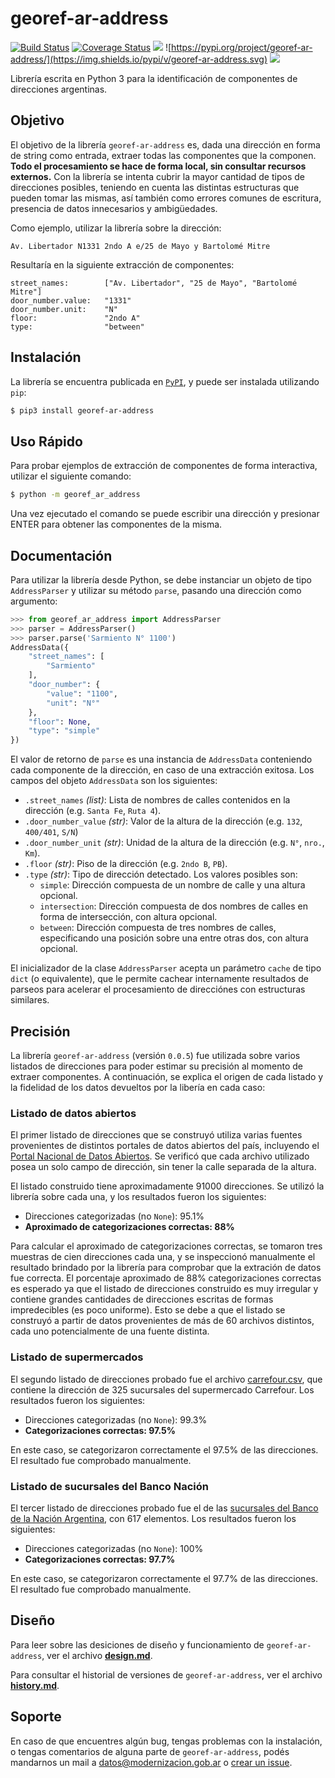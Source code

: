 # georef-ar-address
[![Build Status](https://travis-ci.org/datosgobar/georef-ar-address.svg?branch=master)](https://travis-ci.org/datosgobar/georef-ar-address)
[![Coverage Status](https://coveralls.io/repos/github/datosgobar/georef-ar-address/badge.svg?branch=master)](https://coveralls.io/github/datosgobar/georef-ar-address?branch=master)
![](https://img.shields.io/github/license/datosgobar/georef-ar-address.svg)
![https://pypi.org/project/georef-ar-address/](https://img.shields.io/pypi/v/georef-ar-address.svg)
![](https://img.shields.io/badge/python-3-blue.svg)

Librería escrita en Python 3 para la identificación de componentes de direcciones argentinas.

## Objetivo

El objetivo de la librería `georef-ar-address` es, dada una dirección en forma de string como entrada, extraer todas las componentes que la componen. **Todo el procesamiento se hace de forma local, sin consultar recursos externos.** Con la librería se intenta cubrir la mayor cantidad de tipos de direcciones posibles, teniendo en cuenta las distintas estructuras que pueden tomar las mismas, así también como errores comunes de escritura, presencia de datos innecesarios y ambigüedades.

Como ejemplo, utilizar la librería sobre la dirección:

`Av. Libertador N1331 2ndo A e/25 de Mayo y Bartolomé Mitre`

Resultaría en la siguiente extracción de componentes:
```
street_names:        ["Av. Libertador", "25 de Mayo", "Bartolomé Mitre"]
door_number.value:   "1331"
door_number.unit:    "N"
floor:               "2ndo A"
type:                "between"
```

## Instalación

La librería se encuentra publicada en [`PyPI`](https://pypi.org/project/georef-ar-address/), y puede ser instalada utilizando `pip`:

```bash
$ pip3 install georef-ar-address
```

## Uso Rápido

Para probar ejemplos de extracción de componentes de forma interactiva, utilizar el siguiente comando:
```bash
$ python -m georef_ar_address
```

Una vez ejecutado el comando se puede escribir una dirección y presionar ENTER para obtener las componentes de la misma.

## Documentación

Para utilizar la librería desde Python, se debe instanciar un objeto de tipo `AddressParser` y utilizar su método `parse`, pasando una dirección como argumento:

```python
>>> from georef_ar_address import AddressParser
>>> parser = AddressParser()
>>> parser.parse('Sarmiento N° 1100')
AddressData({
    "street_names": [
        "Sarmiento"
    ],
    "door_number": {
        "value": "1100",
        "unit": "N°"
    },
    "floor": None,
    "type": "simple"
})
```

El valor de retorno de `parse` es una instancia de `AddressData` conteniendo cada componente de la dirección, en caso de una extracción exitosa. Los campos del objeto `AddressData` son los siguientes:

- `.street_names` *(list)*: Lista de nombres de calles contenidos en la dirección (e.g. `Santa Fe`, `Ruta 4`).
- `.door_number_value` *(str)*: Valor de la altura de la dirección (e.g. `132`, `400/401`, `S/N`)
- `.door_number_unit` *(str)*: Unidad de la altura de la dirección (e.g. `N°`, `nro.`, `Km`).
- `.floor` *(str)*: Piso de la dirección (e.g. `2ndo B`, `PB`).
- `.type` *(str)*: Tipo de dirección detectado. Los valores posibles son:
  - `simple`: Dirección compuesta de un nombre de calle y una altura opcional.
  - `intersection`: Dirección compuesta de dos nombres de calles en forma de intersección, con altura opcional.
  - `between`: Dirección compuesta de tres nombres de calles, especificando una posición sobre una entre otras dos, con altura opcional.

El inicializador de la clase `AddressParser` acepta un parámetro `cache` de tipo `dict` (o equivalente), que le permite cachear internamente resultados de parseos para acelerar el procesamiento de direcciónes con estructuras similares.

## Precisión

La librería `georef-ar-address` (versión `0.0.5`) fue utilizada sobre varios listados de direcciones para poder estimar su precisión al momento de extraer componentes. A continuación, se explica el origen de cada listado y la fidelidad de los datos devueltos por la libería en cada caso:

### Listado de datos abiertos

El primer listado de direcciones que se construyó utiliza varias fuentes provenientes de distintos portales de datos abiertos del país, incluyendo el [Portal Nacional de Datos Abiertos](https://datos.gob.ar/). Se verificó que cada archivo utilizado posea un solo campo de dirección, sin tener la calle separada de la altura.

El listado construido tiene aproximadamente 91000 direcciones. Se utilizó la librería sobre cada una, y los resultados fueron los siguientes:

 - Direcciones categorizadas (no `None`): 95.1%
 - **Aproximado de categorizaciones correctas: 88%**

Para calcular el aproximado de categorizaciones correctas, se tomaron tres muestras de cien direcciones cada una, y se inspeccionó manualmente el resultado brindado por la librería para comprobar que la extración de datos fue correcta. El porcentaje aproximado de 88% categorizaciones correctas es esperado ya que el listado de direcciones construido es muy irregular y contiene grandes cantidades de direcciones escritas de formas impredecibles (es poco uniforme). Esto se debe a que el listado se construyó a partir de datos provenientes de más de 60 archivos distintos, cada uno potencialmente de una fuente distinta.

### Listado de supermercados

El segundo listado de direcciones probado fue el archivo [carrefour.csv](https://gist.github.com/mgaitan/9677204), que contiene la dirección de 325 sucursales del supermercado Carrefour. Los resultados fueron los siguientes:

 - Direcciones categorizadas (no `None`): 99.3%
 - **Categorizaciones correctas: 97.5%**

En este caso, se categorizaron correctamente el 97.5% de las direcciones. El resultado fue comprobado manualmente.

### Listado de sucursales del Banco Nación

El tercer listado de direcciones probado fue el de las [sucursales del Banco de la Nación Argentina](http://www.agencia.mincyt.gob.ar/upload/listado_de_sucursales_bna_web.xls), con 617 elementos. Los resultados fueron los siguientes:

 - Direcciones categorizadas (no `None`): 100%
 - **Categorizaciones correctas: 97.7%**

En este caso, se categorizaron correctamente el 97.7% de las direcciones. El resultado fue comprobado manualmente.

## Diseño

Para leer sobre las desiciones de diseño y funcionamiento de `georef-ar-address`, ver el archivo [**design.md**](docs/design.md).

Para consultar el historial de versiones de `georef-ar-address`, ver el archivo [**history.md**](docs/history.md).

## Soporte
En caso de que encuentres algún bug, tengas problemas con la instalación, o tengas comentarios de alguna parte de `georef-ar-address`, podés mandarnos un mail a [datos@modernizacion.gob.ar](mailto:datos@modernizacion.gob.ar) o [crear un issue](https://github.com/datosgobar/georef-ar-address/issues/new?title=Encontre-un-bug-en-georef-ar-address).
